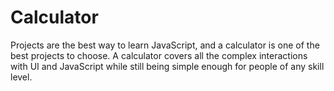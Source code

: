 # Calculator
Projects are the best way to learn JavaScript, and a calculator is one of the best projects to choose. A calculator covers all the complex interactions with UI and JavaScript while still being simple enough for people of any skill level.
